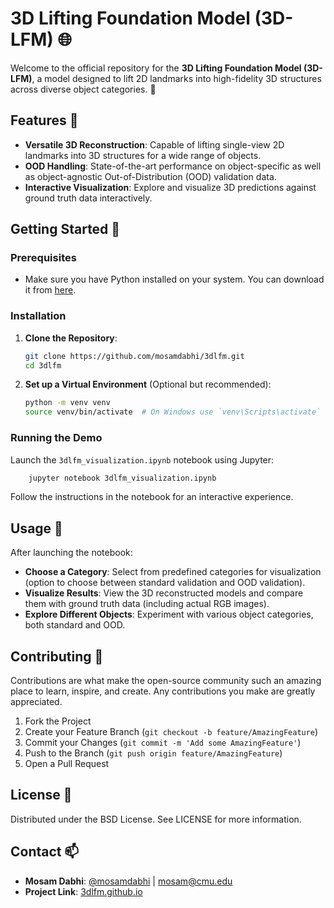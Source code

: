 # 3D Lifting Foundation Model (3D-LFM) 🌐

Welcome to the official repository for the **3D Lifting Foundation Model (3D-LFM)**, a model designed to lift 2D landmarks into high-fidelity 3D structures across diverse object categories. 🚀

## Features 🌟

- **Versatile 3D Reconstruction**: Capable of lifting single-view 2D landmarks into 3D structures for a wide range of objects.
- **OOD Handling**: State-of-the-art performance on object-specific as well as object-agnostic Out-of-Distribution (OOD) validation data.
- **Interactive Visualization**: Explore and visualize 3D predictions against ground truth data interactively.

## Getting Started 🚀

### Prerequisites

- Make sure you have Python installed on your system. You can download it from [here](https://www.python.org/downloads/).

### Installation

1. **Clone the Repository**:
    ```bash
    git clone https://github.com/mosamdabhi/3dlfm.git
    cd 3dlfm
    ```

2. **Set up a Virtual Environment** (Optional but recommended):
    ```bash
    python -m venv venv
    source venv/bin/activate  # On Windows use `venv\Scripts\activate`
    ```

### Running the Demo

Launch the `3dlfm_visualization.ipynb` notebook using Jupyter:
```bash
    jupyter notebook 3dlfm_visualization.ipynb
```
Follow the instructions in the notebook for an interactive experience.

## Usage 📘

After launching the notebook:

- **Choose a Category**: Select from predefined categories for visualization (option to choose between standard validation and OOD validation).
- **Visualize Results**: View the 3D reconstructed models and compare them with ground truth data (including actual RGB images).
- **Explore Different Objects**: Experiment with various object categories, both standard and OOD.

## Contributing 🤝

Contributions are what make the open-source community such an amazing place to learn, inspire, and create. Any contributions you make are greatly appreciated.

1. Fork the Project
2. Create your Feature Branch (`git checkout -b feature/AmazingFeature`)
3. Commit your Changes (`git commit -m 'Add some AmazingFeature'`)
4. Push to the Branch (`git push origin feature/AmazingFeature`)
5. Open a Pull Request

## License 📜

Distributed under the BSD License. See LICENSE for more information.

## Contact 📫

- **Mosam Dabhi**: [@mosamdabhi](https://twitter.com/mosamdabhi) | [mosam@cmu.edu](mosam@cmu.edu)
- **Project Link**: [3dlfm.github.io](https://3dlfm.github.io)
